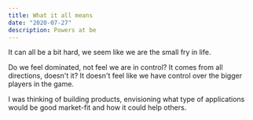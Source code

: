 ```yaml
---
title: What it all means
date: "2020-07-27"
description: Powers at be
---
```


It can all be a bit hard, we seem like we are the small fry in life.

Do we feel dominated, not feel we are in control? It comes from all directions, doesn't it? It doesn't feel like we have control over the bigger players in the game.

I was thinking of building products, envisioning what type of applications would be good market-fit and how it could help others.